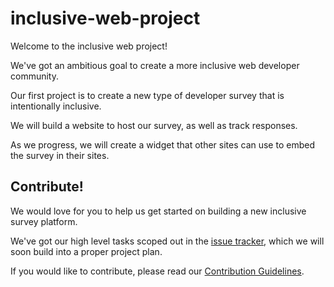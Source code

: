 # inclusive-web-project

Welcome to the inclusive web project!

We've got an ambitious goal to create a more inclusive web developer community.

Our first project is to create a new type of developer survey that is intentionally inclusive.

We will build a website to host our survey, as well as track responses.

As we progress, we will create a widget that other sites can use to embed the survey in their sites.

## Contribute!

We would love for you to help us get started on building a new inclusive survey platform.

We've got our high level tasks scoped out in the [issue tracker](https://github.com/Meggin/inclusive-web-project/issues),
which we will soon build into a proper project plan.

If you would like to contribute,
please read our [Contribution Guidelines](CONTRIBUTING.md).
